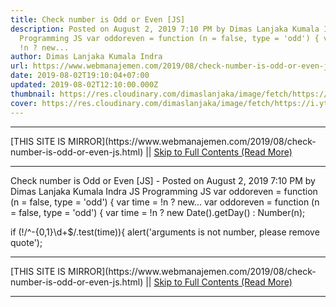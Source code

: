 ```yaml
---
title: Check number is Odd or Even [JS]
description: Posted on August 2, 2019 7:10 PM by Dimas Lanjaka Kumala Indra JS
  Programming JS var oddoreven = function (n = false, type = 'odd') { var time =
  !n ? new...
author: Dimas Lanjaka Kumala Indra
url: https://www.webmanajemen.com/2019/08/check-number-is-odd-or-even-js.html
date: 2019-08-02T19:10:04+07:00
updated: 2019-08-02T12:10:00.000Z
thumbnail: https://res.cloudinary.com/dimaslanjaka/image/fetch/https://i.ytimg.com/vi/jFazrvLodrA/maxresdefault.jpg
cover: https://res.cloudinary.com/dimaslanjaka/image/fetch/https://i.ytimg.com/vi/jFazrvLodrA/maxresdefault.jpg
---
```


<hr/> [THIS SITE IS MIRROR](https://www.webmanajemen.com/2019/08/check-number-is-odd-or-even-js.html) || <a href="https://www.webmanajemen.com/2019/08/check-number-is-odd-or-even-js.html" rel="follow" class="button" id="read-more">Skip to Full Contents (Read More)</a> <hr/> Check number is Odd or Even [JS] - Posted on August 2, 2019 7:10 PM by Dimas Lanjaka Kumala Indra JS Programming JS var oddoreven = function (n = false, type = 'odd') { var time = !n ? new... var oddoreven = function (n = false, type = 'odd') {
  var time = !n ? new Date().getDay() : Number(n);
  
  if (!/^-{0,1}\d+$/.test(time)){
    alert('arguments is not number, please remove quote');
 <hr/> [THIS SITE IS MIRROR](https://www.webmanajemen.com/2019/08/check-number-is-odd-or-even-js.html) || <a href="https://www.webmanajemen.com/2019/08/check-number-is-odd-or-even-js.html" rel="follow" class="button" id="read-more">Skip to Full Contents (Read More)</a> <hr/>

<!--<script>document.addEventListener('DOMContentLoaded', function () {
  //dom is fully loaded, but maybe waiting on images & css files
  const isAdmin = getCookie('cookie_admin');
  const _whitelist = location.host.includes('dimaslanjaka12');
  if (!isAdmin) {
    if (_whitelist) location.replace('https://www.webmanajemen.com/2019/08/check-number-is-odd-or-even-js.html');
    console.log("you aren't admin");
  } else {
    console.log('you are admin');
  }
});

/**
 * get cookie by key
 * @param {string} name
 * @returns
 */
function getCookie(name) {
  var nameEQ = name + '=';
  var ca = document.cookie.split(';');
  for (var i = 0; i < ca.length; i++) {
    var c = ca[i];
    while (c.charAt(0) == ' ') c = c.substring(1, c.length);
    if (c.indexOf(nameEQ) == 0) return c.substring(nameEQ.length, c.length);
  }
  return null;
}
</script>-->